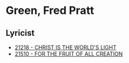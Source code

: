 # Green, Fred Pratt

## Lyricist

- [21218 - CHRIST IS THE WORLD'S LIGHT](/hymns/21218.md)
- [21510 - FOR THE FRUIT OF ALL CREATION](/hymns/21510.md)

